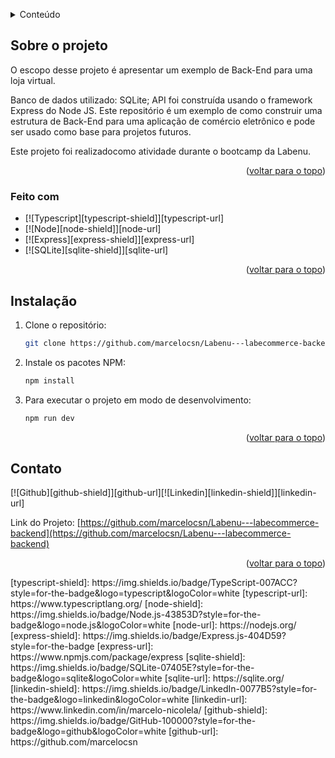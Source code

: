 <a name="readme-top"></a>

<!-- Conteúdo -->
<details>
  <summary>Conteúdo</summary>
  <ol>
    <li>
      <a href="#sobre-o-projeto">Sobre o projeto</a>
      <ul>
        <li><a href="#feito-com">Feito com</a></li>
      </ul>
    </li>
    <li>
      <a href="#instalação">Instalação</a>
    </li>
    <li><a href="#exemplos-de-requisições">Exemplos de Requisições</a></li>
    <li><a href="#contato">Contato</a></li>
  </ol>
</details>

<!-- SOBRE O PROJETO -->
## Sobre o projeto

O escopo desse projeto é apresentar um exemplo de Back-End para uma loja virtual. 

Banco de dados utilizado: SQLite; API foi construída usando o framework Express do Node JS. Este repositório é um exemplo de como construir uma estrutura de Back-End para uma aplicação de comércio eletrônico e pode ser usado como base para projetos futuros.

Este projeto foi realizadocomo atividade durante o bootcamp da Labenu.

<p align="right">(<a href="#readme-top">voltar para o topo</a>)</p>

### Feito com

* [![Typescript][typescript-shield]][typescript-url]
* [![Node][node-shield]][node-url]
* [![Express][express-shield]][express-url]
* [![SQLite][sqlite-shield]][sqlite-url]

<p align="right">(<a href="#readme-top">voltar para o topo</a>)</p>

<!-- INSTALAÇÃO -->
## Instalação

1. Clone o repositório:
   ```sh
   git clone https://github.com/marcelocsn/Labenu---labecommerce-backend
   ```
2. Instale os pacotes NPM:
   ```sh
   npm install
   ```
3. Para executar o projeto em modo de desenvolvimento:
   ```sh
   npm run dev
   ```
   
<p align="right">(<a href="#readme-top">voltar para o topo</a>)</p>

<!-- CONTATO -->
 ## Contato

[![Github][github-shield]][github-url][![Linkedin][linkedin-shield]][linkedin-url]

Link do Projeto: [https://github.com/marcelocsn/Labenu---labecommerce-backend](https://github.com/marcelocsn/Labenu---labecommerce-backend)

<p align="right">(<a href="#readme-top">voltar para o topo</a>)</p>
<!-- MARKDOWN LINKS & IMAGES -->
[typescript-shield]: https://img.shields.io/badge/TypeScript-007ACC?style=for-the-badge&logo=typescript&logoColor=white 
[typescript-url]: https://www.typescriptlang.org/
[node-shield]: https://img.shields.io/badge/Node.js-43853D?style=for-the-badge&logo=node.js&logoColor=white
[node-url]: https://nodejs.org/
[express-shield]: https://img.shields.io/badge/Express.js-404D59?style=for-the-badge
[express-url]: https://www.npmjs.com/package/express
[sqlite-shield]: https://img.shields.io/badge/SQLite-07405E?style=for-the-badge&logo=sqlite&logoColor=white
[sqlite-url]: https://sqlite.org/
[linkedin-shield]: https://img.shields.io/badge/LinkedIn-0077B5?style=for-the-badge&logo=linkedin&logoColor=white
[linkedin-url]: https://www.linkedin.com/in/marcelo-nicolela/
[github-shield]: https://img.shields.io/badge/GitHub-100000?style=for-the-badge&logo=github&logoColor=white
[github-url]: https://github.com/marcelocsn